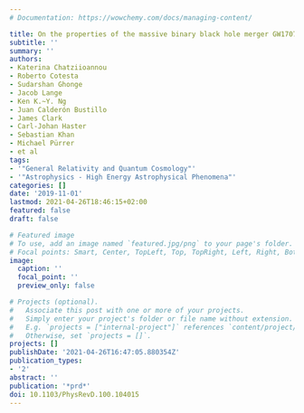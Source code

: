```yaml
---
# Documentation: https://wowchemy.com/docs/managing-content/

title: On the properties of the massive binary black hole merger GW170729
subtitle: ''
summary: ''
authors:
- Katerina Chatziioannou
- Roberto Cotesta
- Sudarshan Ghonge
- Jacob Lange
- Ken K.~Y. Ng
- Juan Calderón Bustillo
- James Clark
- Carl-Johan Haster
- Sebastian Khan
- Michael Pürrer
- et al
tags:
- '"General Relativity and Quantum Cosmology"'
- '"Astrophysics - High Energy Astrophysical Phenomena"'
categories: []
date: '2019-11-01'
lastmod: 2021-04-26T18:46:15+02:00
featured: false
draft: false

# Featured image
# To use, add an image named `featured.jpg/png` to your page's folder.
# Focal points: Smart, Center, TopLeft, Top, TopRight, Left, Right, BottomLeft, Bottom, BottomRight.
image:
  caption: ''
  focal_point: ''
  preview_only: false

# Projects (optional).
#   Associate this post with one or more of your projects.
#   Simply enter your project's folder or file name without extension.
#   E.g. `projects = ["internal-project"]` references `content/project/deep-learning/index.md`.
#   Otherwise, set `projects = []`.
projects: []
publishDate: '2021-04-26T16:47:05.880354Z'
publication_types:
- '2'
abstract: ''
publication: '*prd*'
doi: 10.1103/PhysRevD.100.104015
---
```

